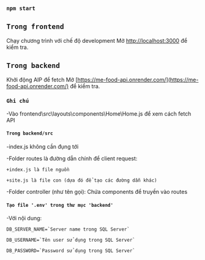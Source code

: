 ### `npm start`

## `Trong frontend`

Chạy chương trình với chế độ development
Mở [http://localhost:3000](http://localhost:3000) để kiểm tra.

## `Trong backend`

Khởi động AIP để fetch
Mở [https://me-food-api.onrender.com/](https://me-food-api.onrender.com/) để kiểm tra.

### `Ghi chú`

-Vào frontend\src\layouts\components\Home\Home.js để xem cách fetch API

#### `Trong backend/src`

-index.js không cần đụng tới

-Folder routes là đường dẫn chính để client request:

    +index.js là file nguồn

    +site.js là file con (dựa đó để tạo các đường dẫn khác)

-Folder controller (như tên gọi): Chứa components để truyền vào routes

#### `Tạo file '.env' trong thư mục 'backend'`

-Với nội dung:

    DB_SERVER_NAME=`Server name trong SQL Server`

    DB_USERNAME=`Tên user sử dụng trong SQL Server`

    DB_PASSWORD=`Password sử dụng trong SQL Server`